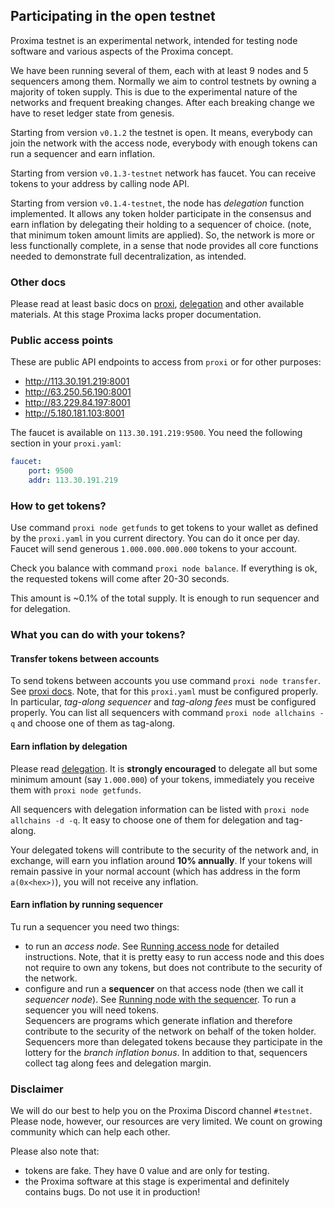 ## Participating in the open testnet

Proxima testnet is an experimental network, intended for testing node software and various aspects of the Proxima concept.

We have been running several of them, each with at least 9 nodes and 5 sequencers among them. Normally we aim to control testnets
by owning a majority of token supply. This is due to the experimental nature of the networks and frequent breaking changes. 
After each breaking change we have to reset ledger state from genesis.

Starting from version `v0.1.2` the testnet is open. It means, everybody can join the network with the access node,
everybody with enough tokens can run a sequencer and earn inflation.

Starting from version `v0.1.3-testnet` network has faucet. You can receive tokens to your address by calling node API. 

Starting from version `v0.1.4-testnet`, the node has _delegation_ function implemented. It allows any token holder participate
in the consensus and earn inflation by delegating their holding to a sequencer of choice. (note, that minimum token amount
limits are applied). So, the network is more or less functionally complete, in a sense that node provides all core functions
needed to demonstrate full decentralization, as intended.

### Other docs
Please read at least basic docs on [proxi](proxi.md), [delegation](delegate.md) and other available materials. 
At this stage Proxima lacks proper documentation.

### Public access points
These are public API endpoints to access from `proxi` or for other purposes:

* http://113.30.191.219:8001
* http://63.250.56.190:8001
* http://83.229.84.197:8001
* http://5.180.181.103:8001

The faucet is available on `113.30.191.219:9500`. You need the following section in your `proxi.yaml`:

```yaml
faucet:
    port: 9500
    addr: 113.30.191.219
```

### How to get tokens?
Use command `proxi node getfunds` to get tokens to your wallet as defined by the `proxi.yaml` in you current directory.
You can do it once per day. Faucet will send generous `1.000.000.000.000` tokens to your account. 

Check you balance with command `proxi node balance`. If everything is ok, the requested tokens will come after 20-30 seconds. 

This amount is ~0.1% of the total supply. It is enough to run sequencer and for delegation.

### What you can do with your tokens?

#### Transfer tokens between accounts

To send tokens between accounts you use command `proxi node transfer`. See [proxi docs](proxi.md). 
Note, that for this `proxi.yaml` must be configured properly. In particular, _tag-along sequencer_ and _tag-along fees_ must be
configured properly. You can list all sequencers with command `proxi node allchains -q` and choose one of them as tag-along. 

#### Earn inflation by delegation
Please read [delegation](delegate.md). It is **strongly encouraged** to delegate all but some minimum amount (say `1.000.000`) of your tokens, 
immediately you receive them with `proxi node getfunds`. 

All sequencers with delegation information can be listed with `proxi node allchains -d -q`. It easy to choose one of them for delegation
and tag-along.

Your delegated tokens will contribute to the security of the network and, in exchange, will earn you inflation around **10% annually**. 
If your tokens will remain passive in your normal account (which has address in the form `a(0x<hex>)`), you will not receive any inflation. 

#### Earn inflation by running sequencer
Tu run a sequencer you need two things:
* to run an _access node_. See [Running access node](run_access.md) for detailed instructions. Note, that it is pretty easy to run access node
and this does not require to own any tokens, but does not contribute to the security of the network.
* configure and run a **sequencer** on that access node (then we call it _sequencer node_). See [Running node with the sequencer](run_sequencer.md). To run a sequencer you will need tokens.  
Sequencers are programs which generate inflation and therefore contribute to the security of the network on behalf of the token holder. 
Sequencers more than delegated tokens because they participate in the lottery for the *branch inflation bonus*. In addition to that, 
sequencers collect tag along fees and delegation margin.

### Disclaimer

We will do our best to help you on the Proxima Discord channel `#testnet`. Please node, however, our resources are very limited. 
We count on growing community which can help each other.

Please also note that:

* tokens are fake. They have 0 value and are only for testing.
* the Proxima software at this stage is experimental and definitely contains bugs. Do not use it in production! 

